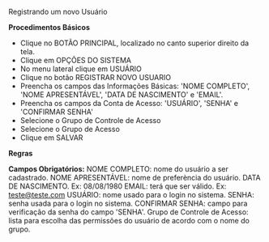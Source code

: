 Registrando um novo Usuário

<b>Procedimentos Básicos</b>

* Clique no BOTÃO PRINCIPAL, localizado no canto superior direito da tela.
* Clique em OPÇÕES DO SISTEMA
* No menu lateral clique em USUÁRIO
* Clique no botão REGISTRAR NOVO USUARIO
* Preencha os campos das Informações Básicas: 'NOME COMPLETO', 'NOME APRESENTÁVEL',
  'DATA DE NASCIMENTO' e 'EMAIL'.
* Preencha os campos da Conta de Acesso: 'USUÁRIO', 'SENHA' e 'CONFIRMAR SENHA'
* Selecione o Grupo de Controle de Acesso
* Selecione o Grupo de Acesso
* Clique em SALVAR

<b>Regras</b>

<b>Campos Obrigatórios:</b>
 NOME COMPLETO: nome do usuário a ser cadastrado.
 NOME APRESENTÁVEL: nome de preferència do usuário.
 DATA DE NASCIMENTO.
    Ex: 08/08/1980
 EMAIL: terá que ser válido.
    Ex: teste@teste.com
 USUÁRIO: nome usado para o login no sistema.
 SENHA: senha usada para o login no sistema.
 CONFIRMAR SENHA: campo para verificação da senha do campo 'SENHA'.
 Grupo de Controle de Acesso: lista para escolha das permissões do usuário de acordo 
  com o nome do grupo.